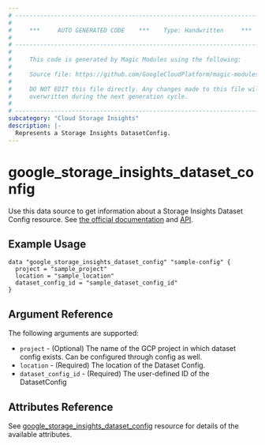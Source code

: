 ```yaml
---
# ----------------------------------------------------------------------------
#
#     ***     AUTO GENERATED CODE    ***    Type: Handwritten     ***
#
# ----------------------------------------------------------------------------
#
#     This code is generated by Magic Modules using the following:
#
#     Source file: https://github.com/GoogleCloudPlatform/magic-modules/tree/main/mmv1/third_party/terraform/website/docs/d/storage_insights_dataset_config.html.markdown
#
#     DO NOT EDIT this file directly. Any changes made to this file will be
#     overwritten during the next generation cycle.
#
# ----------------------------------------------------------------------------
subcategory: "Cloud Storage Insights"
description: |-
  Represents a Storage Insights DatasetConfig.
---
```


# google_storage_insights_dataset_config

Use this data source to get information about a Storage Insights Dataset Config resource.
See [the official documentation](https://cloud.google.com/storage/docs/insights/datasets)
and
[API](https://cloud.google.com/storage/docs/insights/reference/rest/v1/projects.locations.datasetConfigs).


## Example Usage

```hcl
data "google_storage_insights_dataset_config" "sample-config" {
  project = "sample_project"
  location = "sample_location"
  dataset_config_id = "sample_dataset_config_id"
}
```

## Argument Reference

The following arguments are supported:

* `project` - (Optional) The name of the GCP project in which dataset config exists. Can be configured through config as well.
* `location` - (Required) The location of the Dataset Config.
* `dataset_config_id` - (Required) The user-defined ID of the DatasetConfig


## Attributes Reference

See [google_storage_insights_dataset_config](https://registry.terraform.io/providers/hashicorp/google/latest/docs/resources/storage_insights_dataset_config#argument-reference) resource for details of the available attributes.
